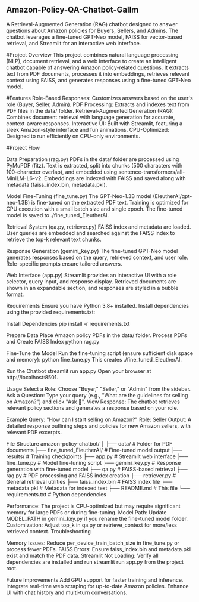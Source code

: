 ## Amazon-Policy-QA-Chatbot-Gallm

A Retrieval-Augmented Generation (RAG) chatbot designed to answer questions about Amazon policies for Buyers, Sellers, and Admins. The chatbot leverages a fine-tuned GPT-Neo model, FAISS for vector-based retrieval, and Streamlit for an interactive web interface.

#Project Overview
This project combines natural language processing (NLP), document retrieval, and a web interface to create an intelligent chatbot capable of answering Amazon policy-related questions. It extracts text from PDF documents, processes it into embeddings, retrieves relevant context using FAISS, and generates responses using a fine-tuned GPT-Neo model.

#Features
Role-Based Responses: Customizes answers based on the user's role (Buyer, Seller, Admin).
PDF Processing: Extracts and indexes text from PDF files in the data/ folder.
Retrieval-Augmented Generation (RAG): Combines document retrieval with language generation for accurate, context-aware responses.
Interactive UI: Built with Streamlit, featuring a sleek Amazon-style interface and fun animations.
CPU-Optimized: Designed to run efficiently on CPU-only environments.

#Project Flow

Data Preparation (rag.py)
PDFs in the data/ folder are processed using PyMuPDF (fitz).
Text is extracted, split into chunks (500 characters with 100-character overlap), and embedded using sentence-transformers/all-MiniLM-L6-v2.
Embeddings are indexed with FAISS and saved along with metadata (faiss_index.bin, metadata.pkl).

Model Fine-Tuning (fine_tune.py)
The GPT-Neo-1.3B model (EleutherAI/gpt-neo-1.3B) is fine-tuned on the extracted PDF text.
Training is optimized for CPU execution with a small batch size and single epoch.
The fine-tuned model is saved to ./fine_tuned_EleutherAI.

Retrieval System (qa.py, retriever.py)
FAISS index and metadata are loaded.
User queries are embedded and searched against the FAISS index to retrieve the top-k relevant text chunks.

Response Generation (gemini_key.py)
The fine-tuned GPT-Neo model generates responses based on the query, retrieved context, and user role.
Role-specific prompts ensure tailored answers.

Web Interface (app.py)
Streamlit provides an interactive UI with a role selector, query input, and response display.
Retrieved documents are shown in an expandable section, and responses are styled in a bubble format.

Requirements
Ensure you have Python 3.8+ installed. Install dependencies using the provided requirements.txt:

Install Dependencies
pip install -r requirements.txt

Prepare Data
Place Amazon policy PDFs in the data/ folder.
Process PDFs and Create FAISS Index
python rag.py

Fine-Tune the Model
Run the fine-tuning script (ensure sufficient disk space and memory):
python fine_tune.py
This creates ./fine_tuned_EleutherAI.

Run the Chatbot
streamlit run app.py
Open your browser at http://localhost:8501.

Usage
Select a Role: Choose "Buyer," "Seller," or "Admin" from the sidebar.
Ask a Question: Type your query (e.g., "What are the guidelines for selling on Amazon?") and click "Ask 🚀".
View Response: The chatbot retrieves relevant policy sections and generates a response based on your role.

Example
Query: "How can I start selling on Amazon?"
Role: Seller
Output: A detailed response outlining steps and policies for new Amazon sellers, with relevant PDF excerpts.

File Structure
amazon-policy-chatbot/
│
├── data/                   # Folder for PDF documents
├── fine_tuned_EleutherAI/  # Fine-tuned model output
├── results/                # Training checkpoints
├── app.py                  # Streamlit web interface
├── fine_tune.py            # Model fine-tuning script
├── gemini_key.py           # Response generation with fine-tuned model
├── qa.py                   # FAISS-based retrieval
├── rag.py                  # PDF processing and FAISS index creation
├── retriever.py            # General retrieval utilities
├── faiss_index.bin         # FAISS index file
├── metadata.pkl            # Metadata for indexed text
├── README.md               # This file
└── requirements.txt        # Python dependencies

Performance: The project is CPU-optimized but may require significant memory for large PDFs or during fine-tuning.
Model Path: Update MODEL_PATH in gemini_key.py if you rename the fine-tuned model folder.
Customization: Adjust top_k in qa.py or retrieve_context for more/less retrieved context.
Troubleshooting

Memory Issues: Reduce per_device_train_batch_size in fine_tune.py or process fewer PDFs.
FAISS Errors: Ensure faiss_index.bin and metadata.pkl exist and match the PDF data.
Streamlit Not Loading: Verify all dependencies are installed and run streamlit run app.py from the project root.

Future Improvements
Add GPU support for faster training and inference.
Integrate real-time web scraping for up-to-date Amazon policies.
Enhance UI with chat history and multi-turn conversations.
